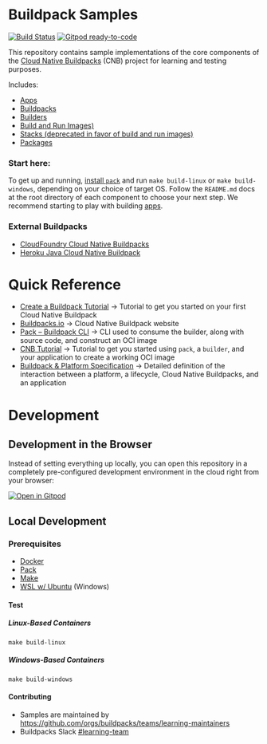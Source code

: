 # Buildpack Samples 
[![Build Status](https://github.com/buildpacks/samples/workflows/Build%20and%20Deploy/badge.svg?branch=main)](https://github.com/buildpacks/samples/actions) [![Gitpod ready-to-code](https://img.shields.io/badge/Gitpod-ready--to--code-blue?logo=gitpod)](https://gitpod.io/#https://github.com/buildpacks/samples)

This repository contains sample implementations of the core components of the [Cloud Native Buildpacks](https://buildpacks.io/) (CNB) project for learning and testing purposes.

Includes:

- [Apps](apps/)
- [Buildpacks](buildpacks/)
- [Builders](builders/)
- [Build and Run Images)](images/)
- [Stacks (deprecated in favor of build and run images)](stacks/)
- [Packages](packages/)


### Start here:

To get up and running, [install `pack`](https://buildpacks.io/docs/install-pack/) and run `make build-linux` or `make build-windows`, depending on your choice of target OS.
Follow the `README.md` docs at the root directory of each component to choose your next step. We recommend starting to play with building [apps](./apps).


### External Buildpacks

* [CloudFoundry Cloud Native Buildpacks](https://hub.docker.com/r/cloudfoundry/cnb)
* [Heroku Java Cloud Native Buildpack](https://github.com/heroku/java-buildpack)

# Quick Reference
- [Create a Buildpack Tutorial](https://buildpacks.io/docs/buildpack-author-guide/create-buildpack/) &rarr; Tutorial to get you started on your first Cloud Native Buildpack
- [Buildpacks.io](https://buildpacks.io/) &rarr; Cloud Native Buildpack website
- [Pack – Buildpack CLI](https://github.com/buildpacks/pack) &rarr; CLI used to consume the builder, along with source code, and construct an OCI image
- [CNB Tutorial](https://buildpacks.io/docs/app-journey/) &rarr; Tutorial to get you started using `pack`, a `builder`, and your application to create a working OCI image
- [Buildpack & Platform Specification](https://github.com/buildpacks/spec) &rarr; Detailed definition of the interaction between a platform, a lifecycle, Cloud Native Buildpacks, and an application


# Development

## Development in the Browser
Instead of setting everything up locally, you can open this repository in a completely pre-configured development environment in the cloud right from your browser:

[![Open in Gitpod](https://gitpod.io/button/open-in-gitpod.svg)](https://gitpod.io/#https://github.com/buildpacks/samples)

## Local Development
### Prerequisites

- [Docker](https://hub.docker.com/search/?type=edition&offering=community)
- [Pack](https://buildpacks.io/docs/install-pack/)
- [Make](https://www.gnu.org/software/make/)
- [WSL w/ Ubuntu](https://docs.microsoft.com/en-us/windows/wsl/install-win10) (Windows)

#### Test

##### Linux-Based Containers

```shell script
make build-linux
```

##### Windows-Based Containers

```shell script
make build-windows
```

#### Contributing
- Samples are maintained by https://github.com/orgs/buildpacks/teams/learning-maintainers
- Buildpacks Slack [#learning-team](https://buildpacks.slack.com/archives/CST4A3ECV)
